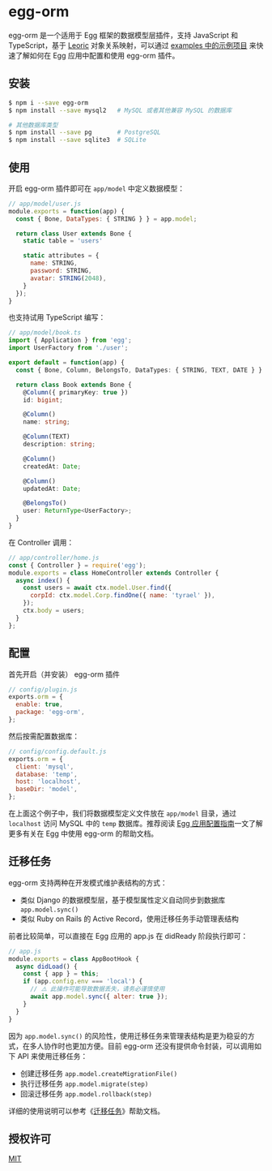 # egg-orm

egg-orm 是一个适用于 Egg 框架的数据模型层插件，支持 JavaScript 和 TypeScript，基于 [Leoric](https://leoric.js.org/zh) 对象关系映射，可以通过 [examples 中的示例项目](https://github.com/eggjs/egg-orm/tree/master/examples) 来快速了解如何在 Egg 应用中配置和使用 egg-orm 插件。

## 安装

```bash
$ npm i --save egg-orm
$ npm install --save mysql2   # MySQL 或者其他兼容 MySQL 的数据库

# 其他数据库类型
$ npm install --save pg       # PostgreSQL
$ npm install --save sqlite3  # SQLite
```

## 使用

开启 egg-orm 插件即可在 `app/model` 中定义数据模型：

```js
// app/model/user.js
module.exports = function(app) {
  const { Bone, DataTypes: { STRING } } = app.model;

  return class User extends Bone {
    static table = 'users'

    static attributes = {
      name: STRING,
      password: STRING,
      avatar: STRING(2048),
    }
  });
}
```

也支持试用 TypeScript 编写：

```ts
// app/model/book.ts
import { Application } from 'egg';
import UserFactory from './user';

export default = function(app) {
  const { Bone, Column, BelongsTo, DataTypes: { STRING, TEXT, DATE } } = app.model;

  return class Book extends Bone {
    @Column({ primaryKey: true })
    id: bigint;

    @Column()
    name: string;

    @Column(TEXT)
    description: string;

    @Column()
    createdAt: Date;

    @Column()
    updatedAt: Date;

    @BelongsTo()
    user: ReturnType<UserFactory>;
  }
}
```

在 Controller 调用：

```js
// app/controller/home.js
const { Controller } = require('egg');
module.exports = class HomeController extends Controller {
  async index() {
    const users = await ctx.model.User.find({
      corpId: ctx.model.Corp.findOne({ name: 'tyrael' }),
    });
    ctx.body = users;
  }
};
```

## 配置

首先开启（并安装） egg-orm 插件

```js
// config/plugin.js
exports.orm = {
  enable: true,
  package: 'egg-orm',
};
```

然后按需配置数据库：

```js
// config/config.default.js
exports.orm = {
  client: 'mysql',
  database: 'temp',
  host: 'localhost',
  baseDir: 'model',
};
```

在上面这个例子中，我们将数据模型定义文件放在 `app/model` 目录，通过 `localhost` 访问 MySQL 中的 `temp` 数据库。推荐阅读 [Egg 应用配置指南](https://leoric.js.org/zh/setup/egg)一文了解更多有关在 Egg 中使用 egg-orm 的帮助文档。

## 迁移任务

egg-orm 支持两种在开发模式维护表结构的方式：

- 类似 Django 的数据模型层，基于模型属性定义自动同步到数据库 `app.model.sync()`
- 类似 Ruby on Rails 的 Active Record，使用迁移任务手动管理表结构

前者比较简单，可以直接在 Egg 应用的 app.js 在 didReady 阶段执行即可：

```js
// app.js
module.exports = class AppBootHook {
  async didLoad() {
    const { app } = this;
    if (app.config.env === 'local') {
      // ⚠️ 此操作可能导致数据丢失，请务必谨慎使用
      await app.model.sync({ alter: true });
    }
  }
}
```

因为 `app.model.sync()` 的风险性，使用迁移任务来管理表结构是更为稳妥的方式，在多人协作时也更加方便。目前 egg-orm 还没有提供命令封装，可以调用如下 API 来使用迁移任务：

- 创建迁移任务 `app.model.createMigrationFile()`
- 执行迁移任务 `app.model.migrate(step)`
- 回滚迁移任务 `app.model.rollback(step)`

详细的使用说明可以参考《[迁移任务](https://leoric.js.org/zh/migrations.html)》帮助文档。

## 授权许可

[MIT](LICENSE)
